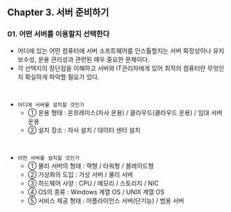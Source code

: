 ## Chapter 3. 서버 준비하기
### 01. 어떤 서버를 이용할지 선택한다
* 어디에 있는 어떤 컴퓨터에 서버 소프트웨어를 인스톨할지는 서버 확장성이나 유지 보수성, 운용 관리성과 관련된 매우 중요한 문제이다.
* 각 선택지의 장단점을 이해하고 서버와 IT관리자에게 있어 최적의 컴퓨터란 무엇인지 확실하게 파악할 필요가 있다.

<br/>

* `어디에 서버를 설치할 것인가`
	* ① 운용 형태 : 온프레미스(자사 운용) / 클라우드(클라우드 운용) / 임대 서버 운용
	* ② 설치 장소 : 자사 설치 / 데이터 센터 설치


<br/>

* `어떤 서버를 설치할 것인가`
	* ① 물리 서버의 형태 : 랙형 / 타워형 / 블레이드형
	* ② 가상화의 도입 : 가상 서버 / 물리 서버
	* ③ 하드웨어 사양 : CPU / 메모리 / 스토리지 / NIC
	* ④ OS의 종류 : Windows 계열 OS / UNIX 계열 OS
	* ⑤ 서비스 제공 형태 : 어플라이언스 서버(단기능) / 범용 서버
